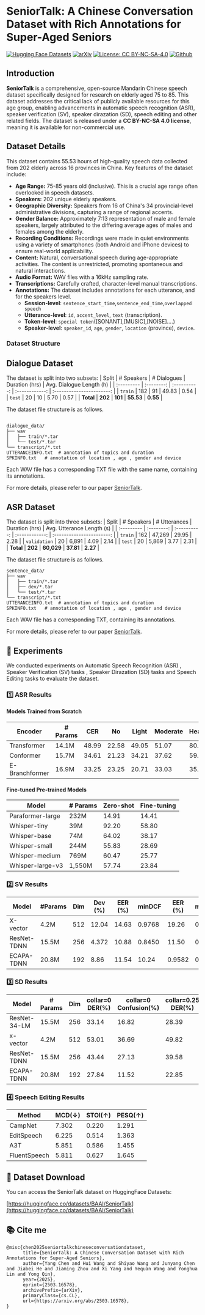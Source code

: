 

# SeniorTalk: A Chinese Conversation Dataset with Rich Annotations for Super-Aged Seniors
[![Hugging Face Datasets](https://img.shields.io/badge/%F0%9F%A4%97%20Hugging%20Face-Datasets-yellow)](https://huggingface.co/datasets/BAAI/SeniorTalk)
[![arXiv](https://img.shields.io/badge/arXiv-2409.18584-b31b1b.svg)](https://www.arxiv.org/pdf/2503.16578)
[![License: CC BY-NC-SA-4.0](https://img.shields.io/badge/License-CC%20BY--SA--NC%204.0-lightgrey.svg)](https://creativecommons.org/licenses/by-nc-sa/4.0/)
[![Github](https://img.shields.io/badge/Github-SeniorTalk-blue)](https://github.com/flageval-baai/SeniorTalk)

## Introduction

**SeniorTalk** is a comprehensive, open-source Mandarin Chinese speech dataset specifically designed for research on  elderly aged 75 to 85. This dataset addresses the critical lack of publicly available resources for this age group, enabling advancements in automatic speech recognition (ASR), speaker verification (SV), speaker dirazation (SD), speech editing and other related fields.  The dataset is released under a **CC BY-NC-SA 4.0 license**, meaning it is available for non-commercial use.

## Dataset Details

This dataset contains 55.53 hours of high-quality speech data collected from 202 elderly across 16 provinces in China. Key features of the dataset include:

*   **Age Range:**  75-85 years old (inclusive).  This is a crucial age range often overlooked in speech datasets.
*   **Speakers:** 202 unique elderly speakers.
*   **Geographic Diversity:** Speakers from 16 of China's 34 provincial-level administrative divisions, capturing a range of regional accents.
*   **Gender Balance:**  Approximately 7:13 representation of male and female speakers, largely attributed to the differing average ages of males and females among the elderly.
*   **Recording Conditions:**  Recordings were made in quiet environments using a variety of smartphones (both Android and iPhone devices) to ensure real-world applicability.
*   **Content:**  Natural, conversational speech during age-appropriate activities.  The content is unrestricted, promoting spontaneous and natural interactions.
*   **Audio Format:**  WAV files with a 16kHz sampling rate. 
*   **Transcriptions:**  Carefully crafted, character-level manual transcriptions.  
* **Annotations:** The dataset includes annotations for each utterance, and for the speakers level.
    *   **Session-level**:  `sentence_start_time`,`sentence_end_time`,`overlapped speech`
    *   **Utterance-level**:  `id`, `accent_level`, `text` (transcription).
    *   **Token-level**:   `special token`([SONANT],[MUSIC],[NOISE]....)
    *   **Speaker-level**: `speaker_id`, `age`, `gender`, `location` (province), `device`.
      
### Dataset Structure

## Dialogue Dataset


The dataset is split into two subsets:
| Split      | # Speakers | # Dialogues | Duration (hrs) | Avg. Dialogue Length (h) |
| :--------- | :--------: | :----------: | :------------: | :-----------------------: |
| `train`    |    182     |    91    |     49.83     |           0.54            |
| `test`     |     20     |    10     |      5.70      |           0.57            |
| **Total**  |  **202**   |  **101**  |   **55.53**   |       **0.55**           |



The dataset file structure is as follows.
```

dialogue_data/  
├── wav  
│   ├── train/*.tar   
│   └── test/*.tar   
└── transcript/*.txt
UTTERANCEINFO.txt  # annotation of topics and duration
SPKINFO.txt   # annotation of location , age , gender and device
```
Each WAV file has a corresponding TXT file with the same name, containing its annotations.

For more details, please refer to our paper [SeniorTalk](https://www.arxiv.org/abs/2503.16578).

## ASR Dataset


The dataset is split into three subsets:
| Split      | # Speakers | # Utterances | Duration (hrs) | Avg. Utterance Length (s) |
| :--------- | :--------: | :----------: | :------------: | :-----------------------: |
| `train`    |    162     |    47,269    |     29.95      |           2.28            |
| `validation` |     20     |    6,891     |      4.09      |           2.14          |
| `test`     |     20     |    5,869    |      3.77     |           2.31            |
| **Total**  |  **202**   |  **60,029**  |   **37.81**   |       **2.27**           |


The dataset file structure is as follows.
```
sentence_data/  
├── wav  
│   ├── train/*.tar
│   ├── dev/*.tar 
│   └── test/*.tar   
└── transcript/*.txt   
UTTERANCEINFO.txt  # annotation of topics and duration
SPKINFO.txt   # annotation of location , age , gender and device
```
Each WAV file has a corresponding TXT, containing its annotations.

For more details, please refer to our paper [SeniorTalk](https://www.arxiv.org/abs/2503.16578).


## 📐 Experiments

We conducted experiments on Automatic Speech Recognition (ASR) , Speaker Verification (SV) tasks , Speaker Dirazation (SD) tasks and Speech Editing tasks  to evaluate the dataset.

### 1️⃣ ASR Results

#### Models Trained from Scratch

| Encoder         | # Params | CER   | No    | Light | Moderate | Heavy | South | North |
|-----------------|----------|-------|-------|-------|----------|-------|-------|-------|
| Transformer     | 14.1M    | 48.99 | 22.58 | 49.05 | 51.07    | 80.95 | 48.5  | 50.24 |
| Conformer       | 15.7M    | 34.61 | 21.23 | 34.21 | 37.62    | 59.52 | 34.55 | 34.74 |
| E-Branchformer  | 16.9M    | 33.25 | 23.25 | 20.71 | 33.03    | 35.32 | 64.29 | 33.94 |

#### Fine-tuned Pre-trained Models

| Model               | # Params | Zero-shot | Fine-tuning |
|---------------------|----------|-----------|-------------|
| Paraformer-large    | 232M     | 14.91     | 14.41       |
| Whisper-tiny        | 39M      | 92.20     | 58.80       |
| Whisper-base        | 74M      | 64.02     | 38.17       |
| Whisper-small       | 244M     | 55.83     | 28.69       |
| Whisper-medium      | 769M     | 60.47     | 25.77       |
| Whisper-large-v3    | 1,550M   | 57.74     | 23.84       |



### 2️⃣ SV Results


| Model           | #Params | Dim     | Dev (%) | EER (%) | minDCF  | EER (%) | minDCF  | 
|-----------------|---------|---------|---------|---------|---------|---------|---------|
| X-vector        | 4.2M    | 512     | 12.04   | 14.63   | 0.9768  | 19.26   | 0.9598  | 
| ResNet-TDNN     | 15.5M   | 256     | 4.372   | 10.88   | 0.8450  | 11.50   | 0.9196  | 
| ECAPA-TDNN      | 20.8M   | 192     | 8.86    | 11.54   | 10.24   | 0.9582  | 0.9582       | 

### 3️⃣ SD Results

| Model | # Params | Dim | collar=0 DER(%) | collar=0 Confusion(%) | collar=0.25 DER(%) | collar=0.25 Confusion(%) |
|-------|----------|-----|-----------------|-----------------------|---------------------|-------------------------|
| ResNet-34-LM | 15.5M | 256 | 33.14 | 16.82 | 28.39 | 16.85 |
| x-vector | 4.2M | 512 | 53.01 | 36.69 | 49.82 | 38.28 |
| ResNet-TDNN | 15.5M | 256 | 43.44 | 27.13 | 39.58 | 28.03 |
| ECAPA-TDNN | 20.8M | 192 | 27.84 | 11.52 | 22.85 | 11.31 |





### 4️⃣ Speech Editing Results

| Method       | MCD(↓) | STOI(↑) | PESQ(↑) |
|--------------|--------|---------|---------|
| CampNet      | 7.302  | 0.220   | 1.291   |
| EditSpeech   | 6.225  | 0.514   | 1.363   |
| A3T          | 5.851  | 0.586   | 1.455   |
| FluentSpeech | 5.811  | 0.627   | 1.645   |



## 🤗 Dataset Download

You can access the SeniorTalk dataset on HuggingFace Datasets:

[https://huggingface.co/datasets/BAAI/SeniorTalk](https://huggingface.co/datasets/BAAI/SeniorTalk)



##  📚 Cite me
```
@misc{chen2025seniortalkchineseconversationdataset,
      title={SeniorTalk: A Chinese Conversation Dataset with Rich Annotations for Super-Aged Seniors}, 
      author={Yang Chen and Hui Wang and Shiyao Wang and Junyang Chen and Jiabei He and Jiaming Zhou and Xi Yang and Yequan Wang and Yonghua Lin and Yong Qin},
      year={2025},
      eprint={2503.16578},
      archivePrefix={arXiv},
      primaryClass={cs.CL},
      url={https://arxiv.org/abs/2503.16578}, 
}
``` 
